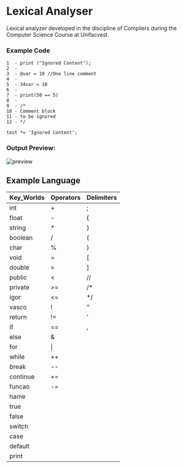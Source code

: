 # Lexical Analyser
Lexical analyzer developed in the discipline of Compilers during the Computer Science Course at Unifacvest. 

### Example Code
```
1  - print ("Ignored Content");
2  - 
3  - @var = 10 //One line comment
4  - 
5  - 34var = 10
6  - 
7  - print(50 == 5)
8  - 
9  - /*
10 - Comment block
11 - to be ignored
12 - */

test *= 'Ignored Content';
```

 ### Output Preview:
![preview](https://github.com/edersonhs/Lexical_Analyser/blob/master/images/Output-Preview.png?raw=true)


## Example Language
| **Key_Worlds** | **Operators** | **Delimiters** |
|----------------|---------------|----------------|
|       int      |       +       |        ;       |
|      float     |       -       |        {       |
|     string     |       *       |        }       |
|     boolean    |       /       |        (       |
|      char      |       %       |        )       |
|      void      |       =       |        [       |
|     double     |       >       |        ]       |
|     public     |       <       |       //       |
|     private    |       >=      |       /*       |
|      igor      |       <=      |       */       |
|      vasco     |       !       |        "       |
|     return     |       !=      |        '       |
|       if       |       ==      |        ,       |
|      else      |       &       |                |
|       for      |       \|      |                |
|      while     |       ++      |                |
|      break     |       --      |                |
|    continue    |       +=      |                |
|     funcao     |       -=      |                |
|      hame      |               |                |
|      true      |               |                |
|      false     |               |                |
|     switch     |               |                |
|      case      |               |                |
|     default    |               |                |
|      print     |               |                |
